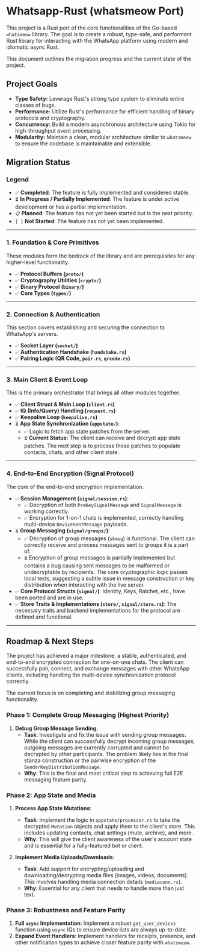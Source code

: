 # Whatsapp-Rust (whatsmeow Port)

This project is a Rust port of the core functionalities of the Go-based `whatsmeow` library. The goal is to create a robust, type-safe, and performant Rust library for interacting with the WhatsApp platform using modern and idiomatic async Rust.

This document outlines the migration progress and the current state of the project.

## Project Goals

- **Type Safety:** Leverage Rust's strong type system to eliminate entire classes of bugs.
- **Performance:** Utilize Rust's performance for efficient handling of binary protocols and cryptography.
- **Concurrency:** Build a modern asynchronous architecture using Tokio for high-throughput event processing.
- **Modularity:** Maintain a clean, modular architecture similar to `whatsmeow` to ensure the codebase is maintainable and extensible.

## Migration Status

### Legend

- `✅` **Completed**: The feature is fully implemented and considered stable.
- `⏳` **In Progress / Partially Implemented**: The feature is under active development or has a partial implementation.
- `📋` **Planned**: The feature has not yet been started but is the next priority.
- `[ ]` **Not Started**: The feature has not yet been implemented.

---

### 1. Foundation & Core Primitives

These modules form the bedrock of the library and are prerequisites for any higher-level functionality.

- `✅` **Protocol Buffers (`proto/`)**
- `✅` **Cryptography Utilities (`crypto/`)**
- `✅` **Binary Protocol (`binary/`)**
- `✅` **Core Types (`types/`)**

---

### 2. Connection & Authentication

This section covers establishing and securing the connection to WhatsApp's servers.

- `✅` **Socket Layer (`socket/`)**
- `✅` **Authentication Handshake (`handshake.rs`)**
- `✅` **Pairing Logic (QR Code, `pair.rs`, `qrcode.rs`)**

---

### 3. Main Client & Event Loop

This is the primary orchestrator that brings all other modules together.

- `✅` **Client Struct & Main Loop (`client.rs`)**
- `✅` **IQ (Info/Query) Handling (`request.rs`)**
- `✅` **Keepalive Loop (`keepalive.rs`)**
- `⏳` **App State Synchronization (`appstate/`)**:
  - `✅` Logic to fetch app state patches from the server.
  - `⏳` **Current Status:** The client can receive and decrypt app state patches. The next step is to process these patches to populate contacts, chats, and other client state.

---

### 4. End-to-End Encryption (Signal Protocol)

The core of the end-to-end encryption implementation.

- `✅` **Session Management (`signal/session.rs`)**:
  - `✅` Decryption of both `PreKeySignalMessage` and `SignalMessage` is working correctly.
  - `✅` Encryption for 1-on-1 chats is implemented, correctly handling multi-device `DeviceSentMessage` payloads.
- `⏳` **Group Messaging (`signal/groups/`)**:
  - `✅` Decryption of group messages (`skmsg`) is functional. The client can correctly receive and process messages sent to groups it is a part of.
  - `⏳` Encryption of group messages is partially implemented but contains a bug causing sent messages to be malformed or undecryptable by recipients. The core cryptographic logic passes local tests, suggesting a subtle issue in message construction or key distribution when interacting with the live server.
- `✅` **Core Protocol Structs (`signal/`)**: Identity, Keys, Ratchet, etc., have been ported and are in use.
- `✅` **Store Traits & Implementations (`store/`, `signal/store.rs`)**: The necessary traits and backend implementations for the protocol are defined and functional.

---

## Roadmap & Next Steps

The project has achieved a major milestone: a stable, authenticated, and end-to-end encrypted connection for one-on-one chats. The client can successfully pair, connect, and exchange messages with other WhatsApp clients, including handling the multi-device synchronization protocol correctly.

The current focus is on completing and stabilizing group messaging functionality.

### Phase 1: Complete Group Messaging (Highest Priority)

1.  **Debug Group Message Sending**:
    - **Task**: Investigate and fix the issue with sending group messages. While the client can successfully decrypt incoming group messages, outgoing messages are currently corrupted and cannot be decrypted by other participants. The problem likely lies in the final stanza construction or the pairwise encryption of the `SenderKeyDistributionMessage`.
    - **Why**: This is the final and most critical step to achieving full E2E messaging feature parity.

### Phase 2: App State and Media

1.  **Process App State Mutations**:

    - **Task**: Implement the logic in `appstate/processor.rs` to take the decrypted `Mutation` objects and apply them to the client's store. This includes updating contacts, chat settings (mute, archive), and more.
    - **Why**: This will give the client awareness of the user's account state and is essential for a fully-featured bot or client.

2.  **Implement Media Uploads/Downloads**:
    - **Task**: Add support for encrypting/uploading and downloading/decrypting media files (images, videos, documents). This involves handling media connection details (`mediaconn.rs`).
    - **Why**: Essential for any client that needs to handle more than just text.

### Phase 3: Robustness and Feature Parity

1.  **Full `usync` Implementation**: Implement a robust `get_user_devices` function using `usync` IQs to ensure device lists are always up-to-date.
2.  **Expand Event Handlers**: Implement handlers for receipts, presence, and other notification types to achieve closer feature parity with `whatsmeow`.

